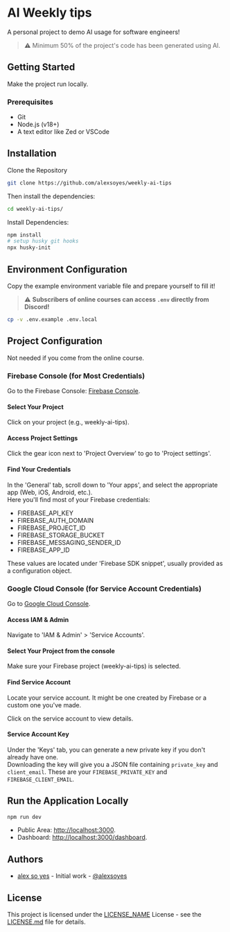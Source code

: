 # AI Weekly tips

A personal project to demo AI usage for software engineers!

> ⚠️ Minimum 50% of the project's code has been generated using AI.

## Getting Started

Make the project run locally.

### Prerequisites

- Git
- Node.js (v18+)
- A text editor like Zed or VSCode

## Installation

Clone the Repository

```bash
git clone https://github.com/alexsoyes/weekly-ai-tips
```

Then install the dependencies:

```bash  
cd weekly-ai-tips/
```

Install Dependencies:

```bash
npm install   
# setup husky git hooks 
npx husky-init
```

## Environment Configuration

Copy the example environment variable file and prepare yourself to fill it!

> ⚠️ **Subscribers of online courses can access `.env` directly from Discord!**

```bash
cp -v .env.example .env.local
```

## Project Configuration

Not needed if you come from the online course.

### Firebase Console (for Most Credentials)

Go to the Firebase Console: [Firebase Console](https://console.firebase.google.com/).

#### Select Your Project

Click on your project (e.g., weekly-ai-tips).

#### Access Project Settings

Click the gear icon next to 'Project Overview' to go to 'Project settings'.

#### Find Your Credentials

In the 'General' tab, scroll down to 'Your apps', and select the appropriate app (Web, iOS, Android, etc.).  
Here you'll find most of your Firebase credentials:

- FIREBASE_API_KEY
- FIREBASE_AUTH_DOMAIN  
- FIREBASE_PROJECT_ID
- FIREBASE_STORAGE_BUCKET
- FIREBASE_MESSAGING_SENDER_ID
- FIREBASE_APP_ID

These values are located under 'Firebase SDK snippet', usually provided as a configuration object.

### Google Cloud Console (for Service Account Credentials)

Go to [Google Cloud Console](https://console.cloud.google.com/).

#### Access IAM & Admin

Navigate to 'IAM & Admin' > 'Service Accounts'.  

#### Select Your Project from the console

Make sure your Firebase project (weekly-ai-tips) is selected.

#### Find Service Account

Locate your service account. It might be one created by Firebase or a custom one you've made.

Click on the service account to view details.  

#### Service Account Key

Under the 'Keys' tab, you can generate a new private key if you don't already have one.  
Downloading the key will give you a JSON file containing `private_key` and `client_email`. These are your `FIREBASE_PRIVATE_KEY` and `FIREBASE_CLIENT_EMAIL`.

## Run the Application Locally

```bash
npm run dev
```

- Public Area: <http://localhost:3000>.
- Dashboard: <http://localhost:3000/dashboard>.

## Authors

- [alex so yes](https://alexsoyes.com) - Initial work - [@alexsoyes](https://beacons.ai/alexsoyes)

## License

This project is licensed under the [LICENSE_NAME](LICENSE.md) License - see the [LICENSE.md](LICENSE.md) file for details.

